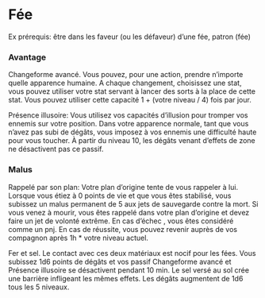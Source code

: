# Fée

Ex prérequis: être dans les faveur (ou les défaveur) d’une fée, patron (fée)

### Avantage

Changeforme avancé. Vous pouvez, pour une action, prendre n’importe quelle apparence humaine. A chaque changement, choisissez une stat, vous pouvez utiliser votre stat servant à lancer des sorts à la place de cette stat. Vous pouvez utiliser cette capacité 1 + (votre niveau / 4) fois par jour.

Présence illusoire: Vous utilisez vos capacités d’illusion pour tromper vos ennemis sur votre position. Dans votre apparence normale, tant que vous n’avez pas subi de dégâts, vous imposez à vos ennemis une difficulté haute pour vous toucher. À partir du niveau 10, les dégâts venant d’effets de zone ne désactivent pas ce passif.

### Malus

Rappelé par son plan: Votre plan d’origine tente de vous rappeler à lui. Lorsque vous étiez à 0 points de vie et que vous êtes stabilisé, vous subissez un malus permanent de 5 aux jets de sauvegarde contre la mort. Si vous venez à mourir, vous êtes rappelé dans votre plan d’origine et devez faire un jet de volonté extrême. En cas d’échec , vous êtes considéré comme un pnj. En cas de réussite, vous pouvez revenir auprès de vos compagnon après 1h * votre niveau actuel.

Fer et sel. Le contact avec ces deux matériaux est nocif pour les fées. Vous subissez 1d6 points de dégâts et vos passif Changeforme avancé et Présence illusoire se désactivent pendant 10 min. Le sel versé au sol crée une barrière infligeant les mêmes effets. Les dégâts augmentent de 1d6 tous les 5 niveaux.